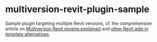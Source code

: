 # multiversion-revit-plugin-sample
Sample plugin targeting multiple Revit versions, cf. the comprehensive article 
on [Multiversion Revit plugins explained](https://www.matterlab.co/post/multiversion-revit-plugins-explained)
and [other Revit add-in template alternatives](https://github.com/jeremytammik/VisualStudioRevitAddinWizard#alternatives).
